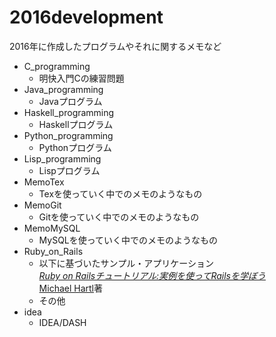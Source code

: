 # 2016development  
2016年に作成したプログラムやそれに関するメモなど

* C_programming  
	- 明快入門Cの練習問題  
* Java_programming
	- Javaプログラム
* Haskell_programming
	- Haskellプログラム
* Python_programming
	- Pythonプログラム
* Lisp_programming
	- Lispプログラム
* MemoTex
	- Texを使っていく中でのメモのようなもの
* MemoGit
	- Gitを使っていく中でのメモのようなもの
* MemoMySQL
	- MySQLを使っていく中でのメモのようなもの
* Ruby_on_Rails
	- 以下に基づいたサンプル・アプリケーション    
		[*Ruby on Railsチュートリアル:実例を使ってRailsを学ぼう*](http://railstutorial.jp/)  
		[Michael Hartl](http://www.michaelhartl.com/)著
	- その他
* idea
	- IDEA/DASH